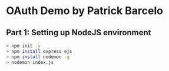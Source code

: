 # OAuth Demo by Patrick Barcelo

## Part 1: Setting up NodeJS environment
```bash
> npm init -y
> npm install express ejs
> npm install nodemon -g
> nodemon index.js
```